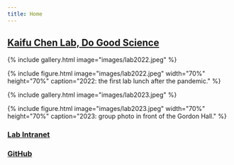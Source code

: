 ```yaml
---
title: Home
---
```

## [Kaifu Chen Lab, Do Good Science](https://kaifuchenlab.github.io)

 

{%
  include gallery.html
  image="images/lab2022.jpeg"
%}

{%
  include figure.html
  image="images/lab2022.jpeg"
  width="70%"
  height="70%"
  caption="2022: the first lab lunch after the pandemic."
%}

{%
  include gallery.html
  image="images/lab2023.jpeg"
%}

{%
  include figure.html
  image="images/lab2023.jpeg"
  width="70%"
  height="70%"
  caption="2023: group photo in front of the Gordon Hall."
%}

### [Lab Intranet](https://sites.google.com/site/superchenlab/)

### [GitHub](https://github.com/kaifuchenlab/kaifuchenlab.github.io)

